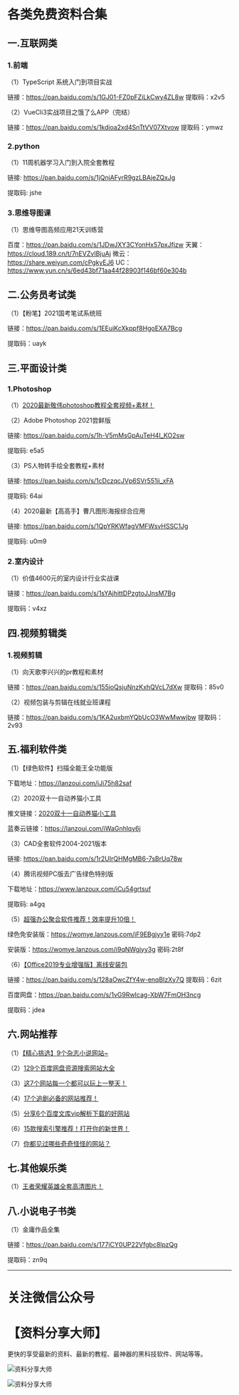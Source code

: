 # 各类免费资料合集
## 一.互联网类

### 1.前端

（1）TypeScript 系统入门到项目实战

链接：https://pan.baidu.com/s/1GJ01-FZ0pFZiLkCwy4ZL8w
提取码：x2v5

（2）VueCli3实战项目之饿了么APP（完结）

链接：https://pan.baidu.com/s/1kdioa2xd4SnTtVV07Xtvow
提取码：ymwz

### 2.python

（1）11周机器学习入门到入院全套教程

链接: https://pan.baidu.com/s/1jQnjAFyrR9gzLBAjeZQxJg 

提取码: jshe

### 3.思维导图课

（1）思维导图高频应用21天训练营

百度：https://pan.baidu.com/s/1JDwJXY3CYonHx57pxJfjzw
天翼：https://cloud.189.cn/t/7nEVZvIBjuAj
微云：https://share.weiyun.com/cPgkyEJ6
UC：https://www.yun.cn/s/6ed43bf71aa44f28903f146bf60e304b

## 二.公务员考试类

（1）【粉笔】2021国考笔试系统班

链接：https://pan.baidu.com/s/1EEuiKcXkppf8HgoEXA7Bcg

提取码：uayk

## 三.平面设计类

### 1.Photoshop

（1）[2020最新敬伟photoshop教程全套视频+素材！](https://mp.weixin.qq.com/s/uMbLYxIGNrTuM68ZideVUg)

（2）Adobe Photoshop 2021尝鲜版

链接: https://pan.baidu.com/s/1h-V5mMsGpAuTeH4I_KO2sw   

提取码: e5a5

（3）PS人物转手绘全套教程+素材

链接: https://pan.baidu.com/s/1cDczqcJVp6SVr551ii_xFA 

提取码: 64ai

（4）2020最新【高高手】曹凡图形海报综合应用

链接: https://pan.baidu.com/s/1QpYRKWfagVMFWsvHSSC1Jg 

提取码: u0m9

### 2.室内设计

（1）价值4600元的室内设计行业实战课

链接：https://pan.baidu.com/s/1sYAjhittDPzgtoJJnsM7Bg

提取码：v4xz

## 四.视频剪辑类

### 1.视频剪辑

（1）向天歌李兴兴的pr教程和素材

链接：https://pan.baidu.com/s/155ioQsjuNnzKxhQVcL7dXw
提取码：85v0 

（2）视频包装与剪辑在线就业班课程

链接：https://pan.baidu.com/s/1KA2uxbmYQbUcO3WwMwwjbw
提取码：2v93

## 五.福利软件类

（1）【绿色软件】扫描全能王全功能版

下载地址：https://lanzoui.com/iJi75h82saf

（2）2020双十一自动养猫小工具

推文链接：[2020双十一自动养猫小工具](https://mp.weixin.qq.com/s/XIt9g0d7pM7GFiY10FisWw)

蓝奏云链接：https://lanzoui.com/iWaGnhlqy6j

（3）CAD全套软件2004-2021版本

链接: https://pan.baidu.com/s/1r2UIrQHMgMB6-7sBrUq78w 

（4）腾讯视频PC版去广告绿色特别版

下载地址：https://www.lanzoux.com/iCu54grtsuf

提取码: a4gq

（5）[超强办公聚合软件推荐！效率提升10倍！](https://mp.weixin.qq.com/s/lnLFNjuU-3-1NayvaMMsJQ)

绿色免安装版：https://womye.lanzous.com/iF9EBgjyy1e 密码:7dp2

安装版：https://womye.lanzous.com/i9qNWgjyy3g 密码:2t8f

（6）[【Office2019专业增强版】离线安装包](https://mp.weixin.qq.com/s/Hcts3Zm-w-NXVGtVIaISZQ)

链接：https://pan.baidu.com/s/128aOwcZfY4w-enqBIzXy7Q
提取码：6zit

百度网盘：https://pan.baidu.com/s/1vG9RwIcag-XbW7FmOH3ncg

提取码：jdea

## 六.网站推荐

（1）[【精心挑选】9个杂志小说网站~](https://mp.weixin.qq.com/s/AFPq86spTyDSfebUiwyJrQ)

（2）[129个百度网盘资源搜索网站大全](https://mp.weixin.qq.com/s/2F_nPuTUyhKKQ3pRiZ5QAw)

（3）[这7个网站每一个都可以玩上一整天！](https://mp.weixin.qq.com/s/5iyhe6UkfbmA7nxzLxgIFA)

（4）[17个追剧必备的网站推荐！](https://mp.weixin.qq.com/s/RWXypydm--KRgN2MebHQYA)

（5）[分享6个百度文库vip解析下载的好网站](https://mp.weixin.qq.com/s/aBkS2z9gFWYel296UqD-uA)

（6）[15款搜索引擎推荐！打开你的新世界！](https://mp.weixin.qq.com/s/9eT8tSUiniDxb6WtxhgNWQ)

（7）[你都见过哪些奇奇怪怪的网站？](https://mp.weixin.qq.com/s/NskWoIZOGGyNgrtXHyClRw)

## 七.其他娱乐类

（1）[王者荣耀英雄全套高清图片！](https://mp.weixin.qq.com/s/Q_KdPMwPhHGgXMabzFp3MA)

## 八.小说电子书类

（1）金庸作品全集

链接：https://pan.baidu.com/s/177jCY0UP22Vfgbc8lpzQg

提取码：zn9q

------



# 关注微信公众号

# 【资料分享大师】

更快的享受最新的资料、最新的教程、最神器的黑科技软件、网站等等。

![资料分享大师](https://s1.ax1x.com/2020/10/15/07uza6.jpg)

![资料分享大师](https://s1.ax1x.com/2020/10/15/07KCGD.png)

